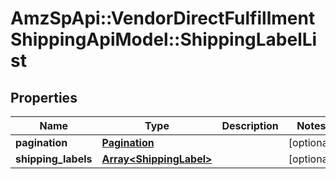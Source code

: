# AmzSpApi::VendorDirectFulfillmentShippingApiModel::ShippingLabelList

## Properties
Name | Type | Description | Notes
------------ | ------------- | ------------- | -------------
**pagination** | [**Pagination**](Pagination.md) |  | [optional] 
**shipping_labels** | [**Array&lt;ShippingLabel&gt;**](ShippingLabel.md) |  | [optional] 


